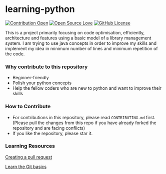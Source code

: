 # learning-python

[![Contribution Open](https://img.shields.io/badge/contributions-welcome-brightgreen.svg?style=flat)](https://github.com/5AbhishekSaxena/learning-python/blob/master/CONTRIBUTING.md)
[![Open Source Love](https://badges.frapsoft.com/os/v1/open-source.svg?v=103)](https://github.com/5AbhishekSaxena/learning-python/issues)
[![GitHub License](https://img.shields.io/github/license/mashape/apistatus.svg)](https://github.com/5AbhishekSaxena/learning-python/blob/master/LICENSE)

This is a project primarily focusing on code optimisation, efficiently, architecture and features using a basic model of a library management system. I am trying to use java concepts in order to improve my skills and implement my idea in minimum number of lines and minimum repetition of the code.


### Why contribute to this repository
- Beginner-friendly
- Polish your python concepts
- Help the fellow coders who are new to python and want to improve their skills

### How to Contribute
- For contributions in this repository, please read `CONTRIBUTING.md` first. (Please pull the changes from this repo if you have already forked the repository and are facing conflicts)
- If you like the repository, please star it.

### Learning Resources

[Creating a pull request](https://services.github.com/on-demand/intro-to-github/create-pull-request)

[Learn the Git basics](https://try.github.io)

